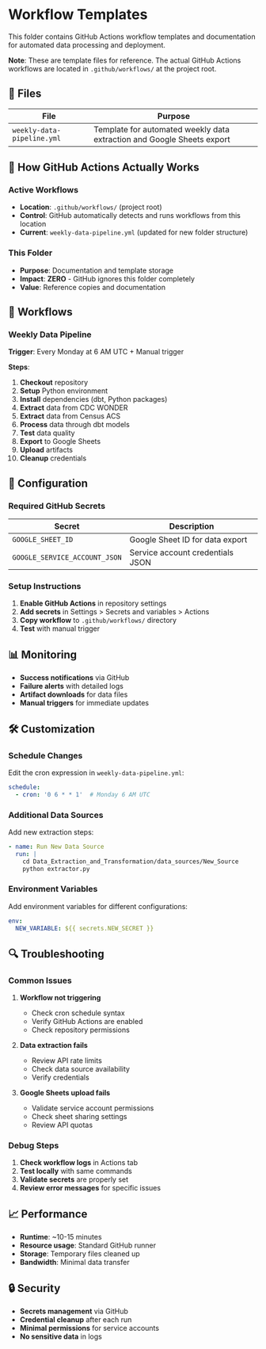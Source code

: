 # Workflow Templates

This folder contains GitHub Actions workflow templates and documentation for automated data processing and deployment.

**Note**: These are template files for reference. The actual GitHub Actions workflows are located in `.github/workflows/` at the project root.

## 📁 Files

| File | Purpose |
|------|---------|
| `weekly-data-pipeline.yml` | Template for automated weekly data extraction and Google Sheets export |

## 🔄 How GitHub Actions Actually Works

### **Active Workflows**
- **Location**: `.github/workflows/` (project root)
- **Control**: GitHub automatically detects and runs workflows from this location
- **Current**: `weekly-data-pipeline.yml` (updated for new folder structure)

### **This Folder**
- **Purpose**: Documentation and template storage
- **Impact**: **ZERO** - GitHub ignores this folder completely
- **Value**: Reference copies and documentation

## 🔄 Workflows

### Weekly Data Pipeline

**Trigger**: Every Monday at 6 AM UTC + Manual trigger

**Steps**:
1. **Checkout** repository
2. **Setup** Python environment
3. **Install** dependencies (dbt, Python packages)
4. **Extract** data from CDC WONDER
5. **Extract** data from Census ACS
6. **Process** data through dbt models
7. **Test** data quality
8. **Export** to Google Sheets
9. **Upload** artifacts
10. **Cleanup** credentials

## 🔧 Configuration

### Required GitHub Secrets

| Secret | Description |
|--------|-------------|
| `GOOGLE_SHEET_ID` | Google Sheet ID for data export |
| `GOOGLE_SERVICE_ACCOUNT_JSON` | Service account credentials JSON |

### Setup Instructions

1. **Enable GitHub Actions** in repository settings
2. **Add secrets** in Settings > Secrets and variables > Actions
3. **Copy workflow** to `.github/workflows/` directory
4. **Test** with manual trigger

## 📊 Monitoring

- **Success notifications** via GitHub
- **Failure alerts** with detailed logs
- **Artifact downloads** for data files
- **Manual triggers** for immediate updates

## 🛠️ Customization

### Schedule Changes
Edit the cron expression in `weekly-data-pipeline.yml`:
```yaml
schedule:
  - cron: '0 6 * * 1'  # Monday 6 AM UTC
```

### Additional Data Sources
Add new extraction steps:
```yaml
- name: Run New Data Source
  run: |
    cd Data_Extraction_and_Transformation/data_sources/New_Source
    python extractor.py
```

### Environment Variables
Add environment variables for different configurations:
```yaml
env:
  NEW_VARIABLE: ${{ secrets.NEW_SECRET }}
```

## 🔍 Troubleshooting

### Common Issues

1. **Workflow not triggering**
   - Check cron schedule syntax
   - Verify GitHub Actions are enabled
   - Check repository permissions

2. **Data extraction fails**
   - Review API rate limits
   - Check data source availability
   - Verify credentials

3. **Google Sheets upload fails**
   - Validate service account permissions
   - Check sheet sharing settings
   - Review API quotas

### Debug Steps

1. **Check workflow logs** in Actions tab
2. **Test locally** with same commands
3. **Validate secrets** are properly set
4. **Review error messages** for specific issues

## 📈 Performance

- **Runtime**: ~10-15 minutes
- **Resource usage**: Standard GitHub runner
- **Storage**: Temporary files cleaned up
- **Bandwidth**: Minimal data transfer

## 🔒 Security

- **Secrets management** via GitHub
- **Credential cleanup** after each run
- **Minimal permissions** for service accounts
- **No sensitive data** in logs
